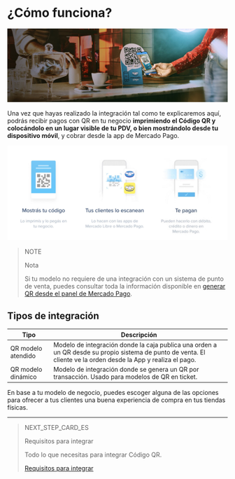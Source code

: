 # ¿Cómo funciona?

![Pagos QR Mercado Pago](/images/mobile/qr_mla2.es.png)

Una vez que hayas realizado la integración tal como te explicaremos aquí, podrás recibir pagos con QR en tu negocio **imprimiendo el Código QR y colocándolo en un lugar visible de tu PDV, o bien mostrándolo desde tu dispositivo móvil**, y cobrar desde la app de Mercado Pago.

![Flujo QR](/images/mobile/qr_flujo.es.png)

> NOTE
>
> Nota
>
> Si tu modelo no requiere de una integración con un sistema de punto de venta,  puedes consultar toda la información disponible en [generar QR desde el panel de Mercado Pago](/developers/es/docs/qr-code/integrations-front).

## Tipos de integración

| Tipo | Descripción |
| --- | --- |
| QR modelo atendido | Modelo de integración donde la caja publica una orden a un QR desde su propio sistema de punto de venta. El cliente ve la orden desde la App y realiza el pago. |
| QR modelo dinámico | Modelo de integración donde se genera un QR por transacción. Usado para modelos de QR en ticket. |


En base a tu modelo de negocio, puedes escoger alguna de las opciones para ofrecer a tus clientes una buena experiencia de compra en tus tiendas físicas.

---

> NEXT_STEP_CARD_ES
>
> Requisitos para integrar
>
> Todo lo que necesitas para integrar Código QR.
>
> [Requisitos para integrar](https://www.mercadopago[FAKER][URL][DOMAIN]/developers/es/docs/qr-code/pre-requisites)